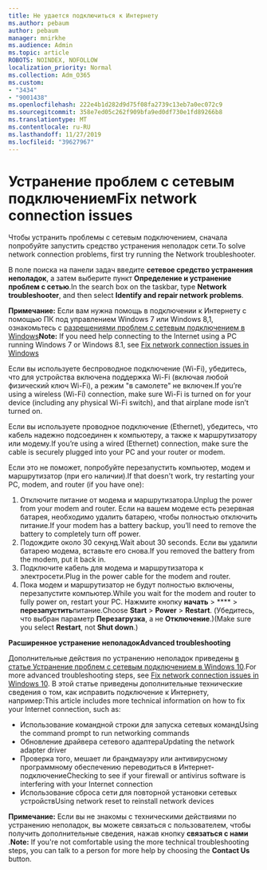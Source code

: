```yaml
---
title: Не удается подключиться к Интернету
ms.author: pebaum
author: pebaum
manager: mnirkhe
ms.audience: Admin
ms.topic: article
ROBOTS: NOINDEX, NOFOLLOW
localization_priority: Normal
ms.collection: Adm_O365
ms.custom:
- "3434"
- "9001438"
ms.openlocfilehash: 222e4b1d282d9d75f08fa2739c13eb7a0ec072c9
ms.sourcegitcommit: 358e7ed05c262f909bfa9ed0df730e1fd89266b8
ms.translationtype: MT
ms.contentlocale: ru-RU
ms.lasthandoff: 11/27/2019
ms.locfileid: "39627967"
---
```

# <a name="fix-network-connection-issues"></a><span data-ttu-id="5e473-102">Устранение проблем с сетевым подключением</span><span class="sxs-lookup"><span data-stu-id="5e473-102">Fix network connection issues</span></span>

<span data-ttu-id="5e473-103">Чтобы устранить проблемы с сетевым подключением, сначала попробуйте запустить средство устранения неполадок сети.</span><span class="sxs-lookup"><span data-stu-id="5e473-103">To solve network connection problems, first try running the Network troubleshooter.</span></span> 

<span data-ttu-id="5e473-104">В поле поиска на панели задач введите **сетевое средство устранения неполадок**, а затем выберите пункт **Определение и устранение проблем с сетью**.</span><span class="sxs-lookup"><span data-stu-id="5e473-104">In the search box on the taskbar, type **Network troubleshooter**, and then select **Identify and repair network problems**.</span></span>

<span data-ttu-id="5e473-105">**Примечание:** Если вам нужна помощь в подключении к Интернету с помощью ПК под управлением Windows 7 или Windows 8,1, ознакомьтесь с [разрешениями проблем с сетевым подключением в Windows](https://support.microsoft.com/help/15287)</span><span class="sxs-lookup"><span data-stu-id="5e473-105">**Note:** If you need help connecting to the Internet using a PC running Windows 7 or Windows 8.1, see [Fix network connection issues in Windows](https://support.microsoft.com/help/15287)</span></span> 

<span data-ttu-id="5e473-106">Если вы используете беспроводное подключение (Wi-Fi), убедитесь, что для устройства включена поддержка Wi-Fi (включая любой физический ключ Wi-Fi), а режим "в самолете" не включен.</span><span class="sxs-lookup"><span data-stu-id="5e473-106">If you’re using a wireless (Wi-Fi) connection, make sure Wi-Fi is turned on for your device (including any physical Wi-Fi switch), and that airplane mode isn’t turned on.</span></span>

<span data-ttu-id="5e473-107">Если вы используете проводное подключение (Ethernet), убедитесь, что кабель надежно подсоединен к компьютеру, а также к маршрутизатору или модему.</span><span class="sxs-lookup"><span data-stu-id="5e473-107">If you’re using a wired (Ethernet) connection, make sure the cable is securely plugged into your PC and your router or modem.</span></span>

<span data-ttu-id="5e473-108">Если это не поможет, попробуйте перезапустить компьютер, модем и маршрутизатор (при его наличии).</span><span class="sxs-lookup"><span data-stu-id="5e473-108">If that doesn't work, try restarting your PC, modem, and router (if you have one):</span></span>

1. <span data-ttu-id="5e473-109">Отключите питание от модема и маршрутизатора.</span><span class="sxs-lookup"><span data-stu-id="5e473-109">Unplug the power from your modem and router.</span></span> <span data-ttu-id="5e473-110">Если на вашем модеме есть резервная батарея, необходимо удалить батарею, чтобы полностью отключить питание.</span><span class="sxs-lookup"><span data-stu-id="5e473-110">If your modem has a battery backup, you’ll need to remove the battery to completely turn off power.</span></span>
2. <span data-ttu-id="5e473-111">Подождите около 30 секунд.</span><span class="sxs-lookup"><span data-stu-id="5e473-111">Wait about 30 seconds.</span></span> <span data-ttu-id="5e473-112">Если вы удалили батарею модема, вставьте его снова.</span><span class="sxs-lookup"><span data-stu-id="5e473-112">If you removed the battery from the modem, put it back in.</span></span>
3. <span data-ttu-id="5e473-113">Подключите кабель для модема и маршрутизатора к электросети.</span><span class="sxs-lookup"><span data-stu-id="5e473-113">Plug in the power cable for the modem and router.</span></span>
4. <span data-ttu-id="5e473-114">Пока модем и маршрутизатор не будут полностью включены, перезапустите компьютер.</span><span class="sxs-lookup"><span data-stu-id="5e473-114">While you wait for the modem and router to fully power on, restart your PC.</span></span> <span data-ttu-id="5e473-115">Нажмите кнопку **начать** > \*\*\*\* > **перезапустить**питание.</span><span class="sxs-lookup"><span data-stu-id="5e473-115">Choose **Start** > **Power** > **Restart**.</span></span> <span data-ttu-id="5e473-116">(Убедитесь, что выбран параметр **Перезагрузка**, а не **Отключение**.)</span><span class="sxs-lookup"><span data-stu-id="5e473-116">(Make sure you select **Restart**, not **Shut down**.)</span></span>

<span data-ttu-id="5e473-117">**Расширенное устранение неполадок**</span><span class="sxs-lookup"><span data-stu-id="5e473-117">**Advanced troubleshooting**</span></span>

<span data-ttu-id="5e473-118">Дополнительные действия по устранению неполадок приведены [в статье Устранение проблем с сетевым подключением в Windows 10](https://support.microsoft.com/help/10741?ocid=SMC10741%2F).</span><span class="sxs-lookup"><span data-stu-id="5e473-118">For more advanced troubleshooting steps, see [Fix network connection issues in Windows 10](https://support.microsoft.com/help/10741?ocid=SMC10741%2F).</span></span> <span data-ttu-id="5e473-119">В этой статье приведены дополнительные технические сведения о том, как исправить подключение к Интернету, например:</span><span class="sxs-lookup"><span data-stu-id="5e473-119">This article includes more technical information on how to fix your Internet connection, such as:</span></span>

- <span data-ttu-id="5e473-120">Использование командной строки для запуска сетевых команд</span><span class="sxs-lookup"><span data-stu-id="5e473-120">Using the command prompt to run networking commands</span></span>
- <span data-ttu-id="5e473-121">Обновление драйвера сетевого адаптера</span><span class="sxs-lookup"><span data-stu-id="5e473-121">Updating the network adapter driver</span></span>
- <span data-ttu-id="5e473-122">Проверка того, мешает ли брандмауэру или антивирусному программному обеспечению переводиться в Интернет-подключение</span><span class="sxs-lookup"><span data-stu-id="5e473-122">Checking to see if your firewall or antivirus software is interfering with your Internet connection</span></span>
- <span data-ttu-id="5e473-123">Использование сброса сети для повторной установки сетевых устройств</span><span class="sxs-lookup"><span data-stu-id="5e473-123">Using network reset to reinstall network devices</span></span>

<span data-ttu-id="5e473-124">**Примечание:** Если вы не знакомы с техническими действиями по устранению неполадок, вы можете связаться с пользователем, чтобы получить дополнительные сведения, нажав кнопку **связаться с нами** .</span><span class="sxs-lookup"><span data-stu-id="5e473-124">**Note:** If you're not comfortable using the more technical troubleshooting steps, you can talk to a person for more help by choosing the **Contact Us** button.</span></span>